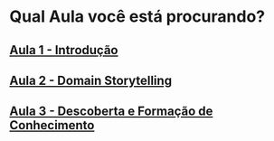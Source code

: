# Qual Aula você está procurando?

## [Aula 1 - Introdução](./introducao.md)  
## [Aula 2 - Domain Storytelling](./domain_storytelling.md)  
## [Aula 3 - Descoberta e Formação de Conhecimento](./discovery_and_knowledge.md)  
